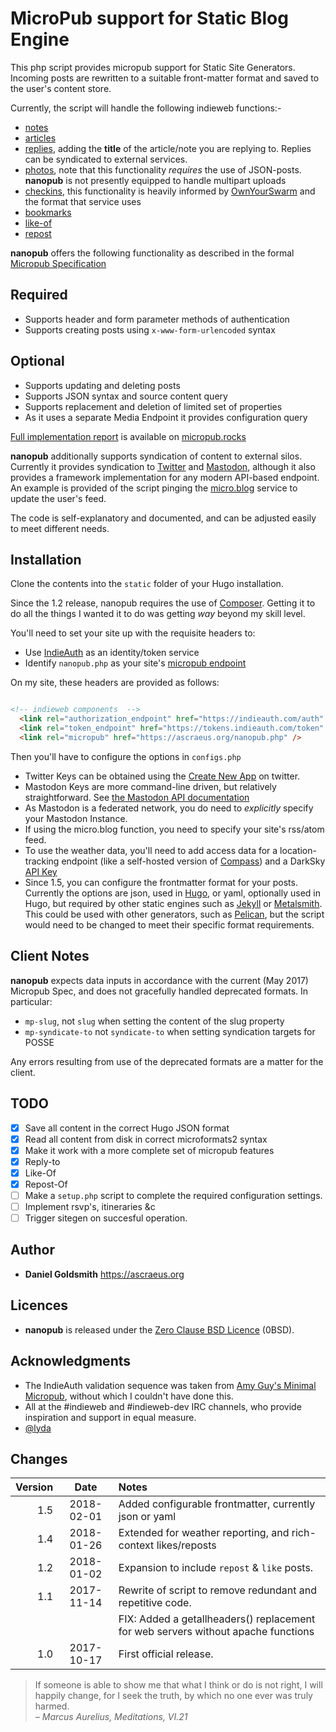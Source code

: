 MicroPub support for Static Blog Engine
=======================================

This php script provides micropub support for Static Site Generators. Incoming posts are rewritten to a suitable front-matter format and saved to the user's content store.

Currently, the script will handle the following indieweb functions:-

- [notes](https://indieweb.org/note)
- [articles](https://indieweb.org/article)
- [replies](https://indieweb.org/reply), adding the **title** of the article/note you are replying to. Replies can be syndicated to external services.
- [photos](https://indieweb.org/note), note that this functionality _requires_ the use of JSON-posts. **nanopub** is not presently equipped to handle multipart uploads
- [checkins](https://indieweb.org/checkin), this functionality is heavily informed by [OwnYourSwarm](https://ownyourswarm.p3k.io/) and the format that service uses
- [bookmarks](https://indieweb.org/bookmark)
- [like-of](https://indieweb.org/like)
- [repost](https://indieweb.org/repost)

**nanopub** offers the following functionality as described in the formal [Micropub Specification](https://www.w3.org/TR/micropub/)

Required
--------
- Supports header and form parameter methods of authentication
- Supports creating posts using `x-www-form-urlencoded` syntax

Optional
--------
- Supports updating and deleting posts
- Supports JSON syntax and source content query
- Supports replacement and deletion of limited set of properties
- As it uses a separate Media Endpoint it provides configuration query

[Full implementation report](https://micropub.rocks/implementation-reports/servers/132/dohoQpnIdZYxrwcpMgzj) is available on [micropub.rocks](https://micropub.rocks/)

**nanopub** additionally supports syndication of content to external silos. Currently it provides syndication to [Twitter](https://twitter.com) and [Mastodon](https://mastodon.social), although it also provides a framework implementation for any modern API-based endpoint. An example is provided of the script pinging the [micro.blog](https://micro.blog) service to update the user's feed.

The code is self-explanatory and documented, and can be adjusted easily to meet different needs.

Installation
------------

Clone the contents into the `static` folder of your Hugo installation.

Since the 1.2 release, nanopub requires the use of [Composer](https://getcomposer.org/). Getting it to do all the things I wanted it to do was getting _way_ beyond my skill level. 

You'll need to set your site up with the requisite headers to:

- Use [IndieAuth](https://indieauth.com/setup) as an identity/token service
- Identify `nanopub.php` as your site's [micropub endpoint](https://indieweb.org/Micropub#How_to_implement)

On my site, these headers are provided as follows:

```html

<!-- indieweb components  -->
  <link rel="authorization_endpoint" href="https://indieauth.com/auth" />
  <link rel="token_endpoint" href="https://tokens.indieauth.com/token" />
  <link rel="micropub" href="https://ascraeus.org/nanopub.php" />

```

Then you'll have to configure the options in `configs.php`

- Twitter Keys can be obtained using the [Create New App](https://apps.twitter.com/app/new) on twitter.
- Mastodon Keys are more command-line driven, but relatively straightforward. See [the Mastodon API documentation](https://github.com/tootsuite/documentation/blob/master/Using-the-API/Testing-with-cURL.md)
- As Mastodon is a federated network, you do need to _explicitly_ specify your Mastodon Instance.
- If using the micro.blog function, you need to specify your site's rss/atom feed.
- To use the weather data, you'll need to add access data for a location-tracking endpoint (like a self-hosted version of [Compass](https://github.com/aaronpk/Compass)) and a DarkSky [API Key](https://darksky.net/dev/docs)
- Since 1.5, you can configure the frontmatter format for your posts. Currently the options are json, used in [Hugo](https://gohugo.io/content-management/front-matter/), or yaml, optionally used in Hugo, but required by other static engines such as [Jekyll](https://jekyllrb.com/docs/frontmatter/) or [Metalsmith](http://www.metalsmith.io). This could be used with other generators, such as [Pelican](docs.getpelican.com/en/stable/content.html), but the script would need to be changed to meet their specific format requirements.

Client Notes
------------
**nanopub** expects data inputs in accordance with the current (May 2017) Micropub Spec, and does not gracefully handled deprecated formats. In particular:

- `mp-slug`, not `slug` when setting the content of the slug property
- `mp-syndicate-to` not `syndicate-to` when setting syndication targets for POSSE

Any errors resulting from use of the deprecated formats are a matter for the client.

TODO
----
* [X] Save all content in the correct Hugo JSON format
* [X] Read all content from disk in correct microformats2 syntax
* [X] Make it work with a more complete set of micropub features
* [X] Reply-to
* [X] Like-Of
* [X] Repost-Of
* [ ] Make a `setup.php` script to complete the required configuration settings.
* [ ] Implement rsvp's, itineraries &c
* [ ] Trigger sitegen on succesful operation.

Author
---
* **Daniel Goldsmith** <https://ascraeus.org>

Licences
--------
- **nanopub** is released under the [Zero Clause BSD Licence](https://opensource.org/licenses/FPL-1.0.0) (0BSD).

Acknowledgments
---------------
* The IndieAuth validation sequence was taken from [Amy Guy's Minimal Micropub](https://rhiaro.co.uk/2015/04/minimum-viable-micropub), without which I couldn't have done this.
* All at the #indieweb and #indieweb-dev IRC channels, who provide inspiration and support in equal measure.
* [@lyda](https://phrye.com)

Changes
-------
Version | Date | Notes
-------:|:----:|:-----
1.5 | 2018-02-01 | Added configurable frontmatter, currently json or yaml
1.4 | 2018-01-26 | Extended for weather reporting, and rich-context likes/reposts
1.2 | 2018-01-02 | Expansion to include `repost` & `like` posts.
1.1 | 2017-11-14 | Rewrite of script to remove redundant and repetitive code.
|||FIX: Added a getallheaders() replacement for web servers without apache functions
1.0 | 2017-10-17 | First official release. 

 


>If someone is able to show me that what I think or do is not right, I will happily change, for I seek the truth, by which no one ever was truly harmed.  
_– Marcus Aurelius, Meditations, VI.21_
 
